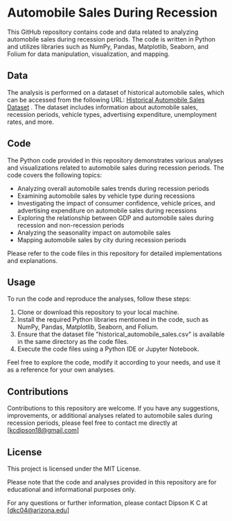 # Automobile Sales During Recession
This GitHub repository contains code and data related to analyzing automobile sales during recession periods. The code is written in Python and utilizes libraries such as NumPy, Pandas, Matplotlib, Seaborn, and Folium for data manipulation, visualization, and mapping.

## Data
The analysis is performed on a dataset of historical automobile sales, which can be accessed from the following URL: [Historical Automobile Sales Dataset](https://cf-courses-data.s3.us.cloud-object-storage.appdomain.cloud/IBMDeveloperSkillsNetwork-DV0101EN-SkillsNetwork/Data%20Files/historical_automobile_sales.csv)
. The dataset includes information about automobile sales, recession periods, vehicle types, advertising expenditure, unemployment rates, and more.

## Code
The Python code provided in this repository demonstrates various analyses and visualizations related to automobile sales during recession periods. The code covers the following topics:

- Analyzing overall automobile sales trends during recession periods
- Examining automobile sales by vehicle type during recessions
- Investigating the impact of consumer confidence, vehicle prices, and advertising expenditure on automobile sales during recessions
- Exploring the relationship between GDP and automobile sales during recession and non-recession periods
- Analyzing the seasonality impact on automobile sales
- Mapping automobile sales by city during recession periods

Please refer to the code files in this repository for detailed implementations and explanations.

## Usage
To run the code and reproduce the analyses, follow these steps:

1. Clone or download this repository to your local machine.
2. Install the required Python libraries mentioned in the code, such as NumPy, Pandas, Matplotlib, Seaborn, and Folium.
3. Ensure that the dataset file "historical_automobile_sales.csv" is available in the same directory as the code files.
4. Execute the code files using a Python IDE or Jupyter Notebook.

Feel free to explore the code, modify it according to your needs, and use it as a reference for your own analyses.

## Contributions
Contributions to this repository are welcome. If you have any suggestions, improvements, or additional analyses related to automobile sales during recession periods, please feel free to contact me directly at [kcdipson18@gmail.com]


## License
This project is licensed under the MIT License.

Please note that the code and analyses provided in this repository are for educational and informational purposes only.

For any questions or further information, please contact Dipson K C at [dkc04@arizona.edu]
